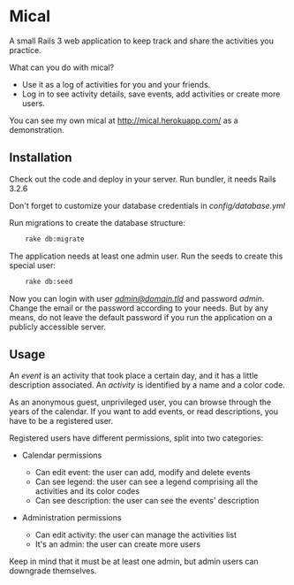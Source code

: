 # Mical

A small Rails 3 web application to keep track and share the activities you practice.

What can you do with mical?
- Use it as a log of activities for you and your friends.
- Log in to see activity details, save events, add activities or create more users.

You can see my own mical at http://mical.herokuapp.com/ as a demonstration.

## Installation

Check out the code and deploy in your server. Run bundler, it needs Rails 3.2.6

Don't forget to customize your database credentials in *config/database.yml*

Run migrations to create the database structure:
```bash
    rake db:migrate
```

The application needs at least one admin user. Run the seeds to create this special user:
```bash
    rake db:seed
```

Now you can login with user *admin@domain.tld* and password *admin*. Change the email or the password according to your needs.
But by any means, do not leave the default password if you run the application on a publicly accessible server.

## Usage

An *event* is an activity that took place a certain day, and it has a little description associated.
An *activity* is identified by a name and a color code.

As an anonymous guest, unprivileged user, you can browse through the years of the calendar.
If you want to add events, or read descriptions, you have to be a registered user.


Registered users have different permissions, split into two categories:
- Calendar permissions
    - Can edit event: the user can add, modify and delete events
    - Can see legend: the user can see a legend comprising all the activities and its color codes
    - Can see description: the user can see the events' description

- Administration permissions
    - Can edit activity: the user can manage the activities list
    - It's an admin: the user can create more users

Keep in mind that it must be at least one admin, but admin users can downgrade themselves.
